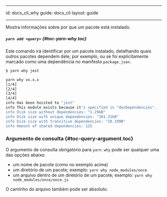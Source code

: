 * * *

id: docs_cli_why guide: docs_cli layout: guide

* * *

<p class="lead">Mostra informações sobre por que um pacote está instalado.</p>

##### `yarn add <query>` [](#toc-yarn-why){#toc-yarn-why.toc}

Este comando irá identificar por um pacote instalado, detalhando quais outros pacotes dependem dele, por exemplo, ou se foi explicitamente marcado como uma dependência no manifesto `package.json`.

```sh
$ yarn why jest

yarn why vx.x.x
[1/4] 
[2/4] 
[3/4] 
[4/4] 
info Has been hoisted to "jest"
info This module exists because it's specified in "devDependencies".
info Disk size without dependencies: "1.29kB"
info Disk size with unique dependencies: "101.31kB"
info Disk size with transitive dependencies: "20.35MB"
info Amount of shared dependencies: 125
```

### Argumento de consulta [](#toc-query-argument){#toc-query-argument.toc}

O argumento de consulta obrigatório para `yarn why` pode ser qualquer uma das opções abaixo:

* um nome de pacote (como no exemplo acima)
* um diretório de um pacote; exemplo: `yarn why node_modules/once`
* um arquivo dentro de um diretório de um pacote; exemplo: `yarn why node_modules/once/once.js`

O caminho do arquivo também pode ser absoluto.